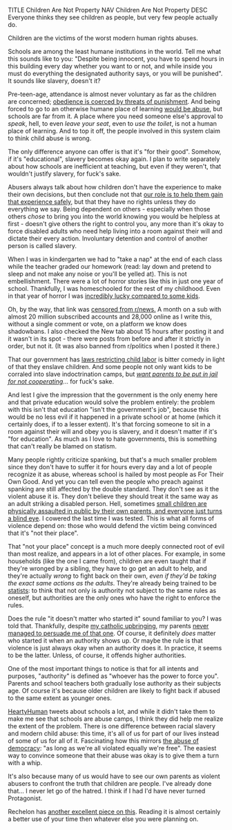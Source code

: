 TITLE Children Are Not Property
NAV Children Are Not Property
DESC Everyone thinks they see children as people, but very few people actually do.

Children are the victims of the worst modern human rights abuses.

Schools are among the least humane institutions in the world. Tell me what this sounds like to you: "Despite being innocent, you have to spend hours in this building every day whether you want to or not, and while inside you must do everything the designated authority says, or you will be punished". It sounds like slavery, doesn't it?

Pre-teen-age, attendance is almost never voluntary as far as the children are concerned; [obedience is coerced by threats of punishment](enforcement). And being forced to go to an otherwise humane place of learning [would be abuse](consent), but schools are far from it. A place where you need someone else's approval to *speak*, hell, to even *leave your seat*, even to *use the toilet*, is not a human place of learning. And to top it off, the people involved in this system claim to think child abuse is wrong.

The only difference anyone can offer is that it's "for their good". Somehow, if it's "educational", slavery becomes okay again. I plan to write separately about how schools are inefficient at teaching, but even if they weren't, that wouldn't justify slavery, for fuck's sake.

Abusers always talk about how children don't have the experience to make their own decisions, but then conclude not that [our role is to help them gain that experience safely](sheltering_children), but that they have no rights unless they do everything we say. Being dependent on others - especially when those others *chose* to bring you into the world knowing you would be helpless at first - doesn't give others the right to control you, any more than it's okay to force disabled adults who need help living into a room against their will and dictate their every action. Involuntary detention and control of another person is called slavery.

When I was in kindergarten we had to "take a nap" at the end of each class while the teacher graded our homework (read: lay down and pretend to sleep and not make any noise or you'll be yelled at). This is not embellishment. There were a lot of horror stories like this in just one year of school. Thankfully, I was homeschooled for the rest of my childhood. Even in that year of horror I was [incredibly lucky compared to some kids](https://graphics.chicagotribune.com/illinois-seclusion/index.html).

Oh, by the way, that link was [censored from r/news.](https://www.reddit.com/r/news/comments/dyubfv/seclusion_and_isolation_rooms_misused_in_illinois/) A month on a sub with almost 20 million subscribed accounts and 28,000 online as I write this, without a single comment or vote, on a platform we know does shadowbans. I also checked the New tab about 15 hours after posting it and it wasn't in its spot - there were posts from before and after it strictly in order, but not it. (It was also banned from r/politics when I posted it there.)

That our government has [laws restricting child labor](https://www.dol.gov/general/topic/youthlabor) is bitter comedy in light of that they enslave children. And some people not only want kids to be corraled into slave indoctrination camps, but [*want parents to be put in jail for not cooperating*](https://www.theguardian.com/commentisfree/2019/jan/31/kamala-harris-laughed-jailing-parents-truancy)... for fuck's sake.

And lest I give the impression that the government is the only enemy here and that private education would solve the problem entirely: the problem with this isn't that education "isn't the government's job", because this would be no less evil if it happened in a private school or at home (which it certainly does, if to a lesser extent). It's that forcing someone to sit in a room against their will and obey you is slavery, and it doesn't matter if it's "for education". As much as I love to hate governments, this is something that can't really be blamed on statism.

Many people rightly criticize spanking, but that's a much smaller problem since they don't have to suffer it for hours every day and a lot of people recognize it as abuse, whereas school is hailed by most people as For Their Own Good. And yet you can tell even the people who preach against spanking are still affected by the double standard. They don't see as it the violent abuse it is. They don't believe they should treat it the same way as an adult striking a disabled person. Hell, sometimes [small children are physically assaulted in public by their own parents, and everyone just turns a blind eye](/misc/bystander). I cowered the last time I was tested. This is what all forms of violence depend on: those who would defend the victim being convinced that it's "not their place".

That "not your place" concept is a much more deeply connected root of evil than most realize, and appears in a lot of other places. For example, in some households (like the one I came from), children are even taught that if they're wronged by a sibling, they have to go get an adult to help, and they're actually *wrong* to fight back on their own, *even if they'd be taking the exact same actions as the adults*. They're already being trained to be [statists](anarchism): to think that not only is authority not subject to the same rules as oneself, but authorities are the only ones who have the right to enforce the rules.

Does the rule "it doesn't matter who started it" sound familiar to you? I was told that. Thankfully, despite [my catholic upbringing](apostasy), my parents [never managed to persuade me of that one](retribution). Of course, it definitely *does* matter who started it when an authority shows up. Or maybe the rule is that violence is just always okay when an authority does it. In practice, it seems to be the latter. Unless, of course, it offends higher authorities.

One of the most important things to notice is that for all intents and purposes, "authority" is defined as "whoever has the power to force you". Parents and school teachers both gradually lose authority as their subjects age. Of course it's because older children are likely to fight back if abused to the same extent as younger ones.

[HeartyHuman](https://twitter.com/HeartyHuman) tweets about schools a lot, and while it didn't take them to make me see that schools are abuse camps, I think they did help me realize the extent of the problem. There is one difference between racial slavery and modern child abuse: this time, it's all of us for part of our lives instead of some of us for all of it. Fascinating how this mirrors [the abuse of democracy](anarchism): "as long as we're all violated equally we're free". The easiest way to convince someone that their abuse was okay is to give them a turn with a whip.

It's also because many of us would have to see our own parents as violent abusers to confront the truth that children are people. I've already done that... I never let go of the hatred. I think if I had I'd have never turned Protagonist.

Rechelon has [another excellent piece on this](http://humaniterations.net/2018/10/24/the-first-prison). Reading it is almost certainly a better use of your time then whatever else you were planning on.
